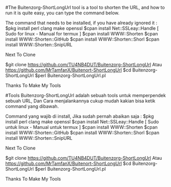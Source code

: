 #The Buitenzorg-ShortLongUrl tool is a tool to shorten the URL, and how to run it is quite easy, you can type the command below.

The command that needs to be installed, if you have already ignored it :
$pkg install perl clang make openssl
$cpan install Net::SSLeay::Handle [ Sudo for linux - Manual for termux ]
$cpan install WWW::Shorten
$cpan install WWW::Shorten::GitHub
$cpan install WWW::Shorten::Shorl
$cpan install WWW::Shorten::SnipURL

Next To Clone

$git clone https://github.com/TU4NB4DUT/Buitenzorg-ShortLongUrl Atau https://github.com/MrTamfanX/Buitenort-ShortLongUrl
$cd Buitenzorg-ShortLongUrl
$perl Buitenzorg-ShortLongUrl.pl

Thanks To Make My Tools

#Tools Buitenzorg-ShortLongUrl adalah sebuah tools untuk memperpendek sebuah URL, Dan Cara menjalankannya cukup mudah kakian bisa ketik command yang dibawah.

Command yang wajib di install, Jika sudah pernah abaikan saja :
$pkg install perl clang make openssl
$cpan install Net::SSLeay::Handle [ Sudo untuk linux - Manual untuk termux ]
$cpan install WWW::Shorten
$cpan install WWW::Shorten::GitHub
$cpan install WWW::Shorten::Shorl
$cpan install WWW::Shorten::SnipURL

Next To Clone

$git clone https://github.com/TU4NB4DUT/Buitenzorg-ShortLongUrl Atau https://github.com/MrTamfanX/Buitenort-ShortLongUrl
$cd Buitenzorg-ShortLongUrl
$perl Buitenzorg-ShortLongUrl.pl

Thanks To Make My Tools

